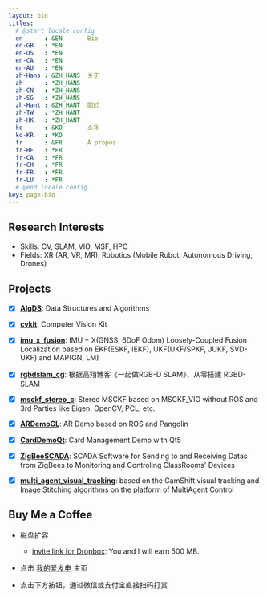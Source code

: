 ```yaml
---
layout: bio
titles:
  # @start locale config
  en      : &EN       Bio
  en-GB   : *EN
  en-US   : *EN
  en-CA   : *EN
  en-AU   : *EN
  zh-Hans : &ZH_HANS  关于
  zh      : *ZH_HANS
  zh-CN   : *ZH_HANS
  zh-SG   : *ZH_HANS
  zh-Hant : &ZH_HANT  關於
  zh-TW   : *ZH_HANT
  zh-HK   : *ZH_HANT
  ko      : &KO       소개
  ko-KR   : *KO
  fr      : &FR       À propos
  fr-BE   : *FR
  fr-CA   : *FR
  fr-CH   : *FR
  fr-FR   : *FR
  fr-LU   : *FR
  # @end locale config
key: page-bio
---
```



## Research Interests

* Skills: CV, SLAM, VIO, MSF, HPC
* Fields: XR (AR, VR, MR), Robotics (Mobile Robot, Autonomous Driving, Drones)


## Projects

* [x] **[AlgDS](https://github.com/cggos/AlgDS)**: Data Structures and Algorithms

* [x] **[cvkit](https://github.com/cggos/cvkit)**: Computer Vision Kit 

* [x] **[imu_x_fusion](https://github.com/cggos/imu_x_fusion)**: IMU + X(GNSS, 6DoF Odom) Loosely-Coupled Fusion Localization based on EKF(ESKF, IEKF), UKF(UKF/SPKF, JUKF, SVD-UKF) and MAP(GN, LM)

* [x] **[rgbdslam_cg](https://github.com/cggos/rgbdslam_cg)**: 根据高翔博客《一起做RGB-D SLAM》，从零搭建 RGBD-SLAM

* [x] **[msckf_stereo_c](https://github.com/cggos/msckf_stereo_c)**: Stereo MSCKF based on MSCKF_VIO without ROS and 3rd Parties like Eigen, OpenCV, PCL, etc.

* [x] **[ARDemoGL](https://github.com/cggos/ARDemoGL)**: AR Demo based on ROS and Pangolin

* [x] **[CardDemoQt](https://github.com/cggos/CardDemoQt)**: Card Management Demo with Qt5

* [x] **[ZigBeeSCADA](https://github.com/cggos/ZigBeeSCADA)**: SCADA Software for Sending to and Receiving Datas from ZigBees to Monitoring and Controling ClassRooms' Devices

* [x] **[multi_agent_visual_tracking](https://github.com/cggos/multi_agent_visual_tracking)**: based on the CamShift visual tracking and Image Stitching algorithms on the platform of MultiAgent Control


## Buy Me a Coffee

* 磁盘扩容

  - [invite link for Dropbox](https://www.dropbox.com/referrals/AACzo3ugONQq4Ywa8X7lvdz-hPrT5l8fnlY?src=global9): You and I will earn 500 MB.


* 点击 [我的爱发电](https://afdian.net/@CGABC) 主页


* 点击下方按钮，通过微信或支付宝直接扫码打赏

<div id="cyReward" role="cylabs" data-use="reward"></div>
